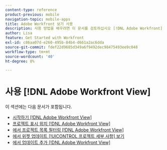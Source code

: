 ```yaml
---
content-type: reference
product-previous: mobile
navigation-topic: mobile-apps
title: Adobe Workfront 보기 사용
description: 사용 방법을 배우려면 이 문서를 검토하십시오 [!DNL Adobe Workfront] 보기.
author: Lisa
feature: Get Started with Workfront
exl-id: c86aa07d-e260-495b-84b4-d661a2ac6dda
source-git-commit: fdef22d9685d349a6f9492dec98475493ee9c048
workflow-type: tm+mt
source-wordcount: '40'
ht-degree: 0%

---
```


# 사용 [!DNL Adobe Workfront View]

이 섹션에는 다음 문서가 포함됩니다.

* [시작하기 [!DNL Adobe Workfront View]](../../../workfront-basics/mobile-apps/using-workfront-view/get-started-with-workfront-view.md)
* [프로젝트 표시 위치 [!DNL Adobe Workfront View]](../../../workfront-basics/mobile-apps/using-workfront-view/display-projects-in-wokrfont-view.md)
* [에서 프로젝트 목록 필터링 [!DNL Adobe Workfront View]](../../../workfront-basics/mobile-apps/using-workfront-view/filter-project-lists-in-workfront-view.md)
* [에서 위젯 업데이트 [!UICONTROL 프로젝트 세부 사항] 보기](../../../workfront-basics/mobile-apps/using-workfront-view/update-widgets-in-workfront-view.md)
* [에서 업데이트 추가 [!DNL Adobe Workfront View]](../../../workfront-basics/mobile-apps/using-workfront-view/add-updates-in-workfront-view.md)
